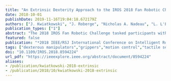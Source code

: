 ```yaml
---
title: "An Extrinsic Dexterity Approach to the IROS 2018 Fan Robotic Challenge"
date: 2018-10-01
publishDate: 2019-11-16T19:04:18.672179Z
authors: ["J. Kwiatkowski", "J. Roberge", "Nicholas A. Nadeau", "L. L'Écuyer-Lapierre", "V. Duchaine"]
publication_types: ["1"]
abstract: "The 2018 IROS Fan Robotic Challenge tasked participants with programming a robot to autonomously open and close a Spanish folding fan, highlighting the obstacles still associated with the dexterous manipulation of objects for robotic systems. Since high DoFs grippers are complex to coordinate and overkill for many industrial processes, our approach used an under-actuated parallel gripper with a 3D-printed adaptation to precisely grasp the fan in such a manner that gravity could be leveraged to act on the fan to produce an extrinsic, or external, dexterity. With our approach, we completed the challenge in 12.38 seconds, resulting in a top three finish. Furthermore, using a multi-modal tactile sensor, we analyzed the vibrations in the grasp during the manipulation and were able to distinguish the opening and closing of the fan from the motion of the robot with a 83% accuracy."
featured: false
publication: "*2018 IEEE/RSJ International Conference on Intelligent Robots and Systems (IROS)*"
tags: ["dexterous manipulators","grippers","motion control","tactile sensors","vibrations","extrinsic dexterity approach","iros 2018 fan robotic challenge","spanish folding fan","dexterous manipulation","robotic systems","external dexterity","high dof grippers","3d-printed adaptation","multimodal tactile sensor","fans","grippers","robot kinematics","service robots","task analysis","end effectors","approach", "challenge", "dexterity", "dofs", "fan", "gripper", "iros", "manipulation", "motion", "robotic", "sensor", "system"]
doi: "10.1109/IROS.2018.8594224"
url_pdf: "https://ieeexplore.ieee.org/abstract/document/8594224"
aliases:
- /publication/kwiatkowski-2018-extrinsic
- /publication/2018/10/kwiatkowski-2018-extrinsic
---
```

